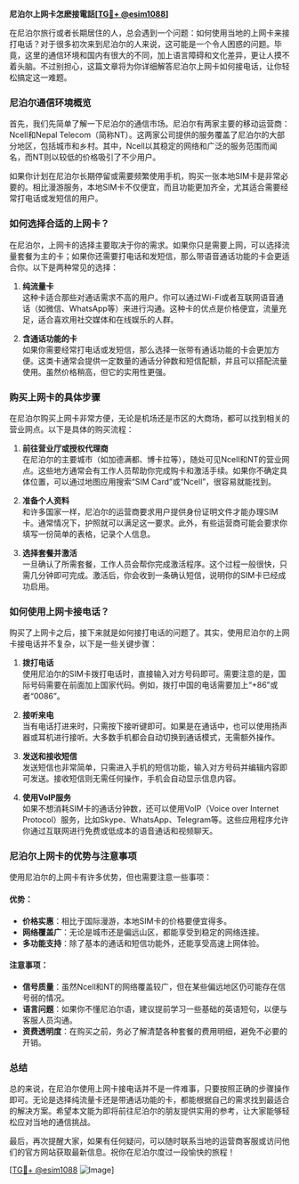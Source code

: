 **尼泊尔上网卡怎麽接電話[[TG💪+ @esim1088](https://t.me/s/esim1088)]**

在尼泊尔旅行或者长期居住的人，总会遇到一个问题：如何使用当地的上网卡来接打电话？对于很多初次来到尼泊尔的人来说，这可能是一个令人困惑的问题。毕竟，这里的通信环境和国内有很大的不同，加上语言障碍和文化差异，更让人摸不着头脑。不过别担心，这篇文章将为你详细解答尼泊尔上网卡如何接电话，让你轻松搞定这一难题。

### 尼泊尔通信环境概览

首先，我们先简单了解一下尼泊尔的通信市场。尼泊尔有两家主要的移动运营商：Ncell和Nepal Telecom（简称NT）。这两家公司提供的服务覆盖了尼泊尔的大部分地区，包括城市和乡村。其中，Ncell以其稳定的网络和广泛的服务范围而闻名，而NT则以较低的价格吸引了不少用户。

如果你计划在尼泊尔长期停留或需要频繁使用手机，购买一张本地SIM卡是非常必要的。相比漫游服务，本地SIM卡不仅便宜，而且功能更加齐全，尤其适合需要经常打电话或发短信的用户。

### 如何选择合适的上网卡？

在尼泊尔，上网卡的选择主要取决于你的需求。如果你只是需要上网，可以选择流量套餐为主的卡；如果你还需要打电话和发短信，那么带语音通话功能的卡会更适合你。以下是两种常见的选择：

1. **纯流量卡**  
   这种卡适合那些对通话需求不高的用户。你可以通过Wi-Fi或者互联网语音通话（如微信、WhatsApp等）来进行沟通。这种卡的优点是价格便宜，流量充足，适合喜欢用社交媒体和在线娱乐的人群。

2. **含通话功能的卡**  
   如果你需要经常打电话或发短信，那么选择一张带有通话功能的卡会更加方便。这类卡通常会提供一定数量的通话分钟数和短信配额，并且可以搭配流量使用。虽然价格稍高，但它的实用性更强。

### 购买上网卡的具体步骤

在尼泊尔购买上网卡非常方便，无论是机场还是市区的大商场，都可以找到相关的营业网点。以下是具体的购买流程：

1. **前往营业厅或授权代理商**  
   在尼泊尔的主要城市（如加德满都、博卡拉等），随处可见Ncell和NT的营业网点。这些地方通常会有工作人员帮助你完成购卡和激活手续。如果你不确定具体位置，可以通过地图应用搜索“SIM Card”或“Ncell”，很容易就能找到。

2. **准备个人资料**  
   和许多国家一样，尼泊尔的运营商要求用户提供身份证明文件才能办理SIM卡。通常情况下，护照就可以满足这一要求。此外，有些运营商可能会要求你填写一份简单的表格，记录个人信息。

3. **选择套餐并激活**  
   一旦确认了所需套餐，工作人员会帮你完成激活程序。这个过程一般很快，只需几分钟即可完成。激活后，你会收到一条确认短信，说明你的SIM卡已经成功启用。

### 如何使用上网卡接电话？

购买了上网卡之后，接下来就是如何接打电话的问题了。其实，使用尼泊尔的上网卡接电话并不复杂，以下是一些关键步骤：

1. **拨打电话**  
   使用尼泊尔的SIM卡拨打电话时，直接输入对方号码即可。需要注意的是，国际号码需要在前面加上国家代码。例如，拨打中国的电话需要加上“+86”或者“0086”。

2. **接听来电**  
   当有电话打进来时，只需按下接听键即可。如果是在通话中，也可以使用扬声器或耳机进行接听。大多数手机都会自动切换到通话模式，无需额外操作。

3. **发送和接收短信**  
   发送短信也非常简单，只需进入手机的短信功能，输入对方号码并编辑内容即可发送。接收短信则无需任何操作，手机会自动显示信息内容。

4. **使用VoIP服务**  
   如果不想消耗SIM卡的通话分钟数，还可以使用VoIP（Voice over Internet Protocol）服务，比如Skype、WhatsApp、Telegram等。这些应用程序允许你通过互联网进行免费或低成本的语音通话和视频聊天。

### 尼泊尔上网卡的优势与注意事项

使用尼泊尔的上网卡有许多优势，但也需要注意一些事项：

#### 优势：
- **价格实惠**：相比于国际漫游，本地SIM卡的价格要便宜得多。
- **网络覆盖广**：无论是城市还是偏远山区，都能享受到稳定的网络连接。
- **多功能支持**：除了基本的通话和短信功能外，还能享受高速上网体验。

#### 注意事项：
- **信号质量**：虽然Ncell和NT的网络覆盖较广，但在某些偏远地区仍可能存在信号弱的情况。
- **语言问题**：如果你不懂尼泊尔语，建议提前学习一些基础的英语短句，以便与客服人员沟通。
- **资费透明度**：在购买之前，务必了解清楚各种套餐的费用明细，避免不必要的开销。

### 总结

总的来说，在尼泊尔使用上网卡接电话并不是一件难事，只要按照正确的步骤操作即可。无论是选择纯流量卡还是带通话功能的卡，都能根据自己的需求找到最适合的解决方案。希望本文能为即将前往尼泊尔的朋友提供实用的参考，让大家能够轻松应对当地的通信挑战。

最后，再次提醒大家，如果有任何疑问，可以随时联系当地的运营商客服或访问他们的官方网站获取最新信息。祝你在尼泊尔度过一段愉快的旅程！

[[TG💪+ @esim1088](https://t.me/s/esim1088) ![Image](https://i.postimg.cc/4NQfJmqS/Snipaste-2025-05-13-00-14-12.png)]